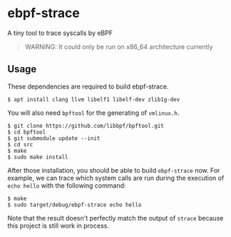 # ebpf-strace

A tiny tool to trace syscalls by eBPF

> WARNING: It could only be run on x86_64 architecture currently

## Usage

These dependencies are required to build ebpf-strace.
```
$ apt install clang llvm libelf1 libelf-dev zlib1g-dev
```

You will also need `bpftool` for the generating of `vmlinux.h`.

```
$ git clone https://github.com/libbpf/bpftool.git
$ cd bpftool
$ git submodule update --init
$ cd src
$ make
$ sudo make install
```

After those installation, you should be able to build `ebpf-strace` now.
For example, we can trace which system calls are run during the execution
of `echo hello` with the following command:
```
$ make
$ sudo target/debug/ebpf-strace echo hello
```

Note that the result doesn't perfectly match the output of `strace` because
this project is still work in process.
